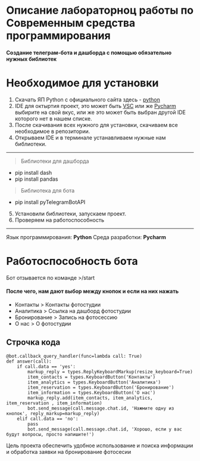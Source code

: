 # Описание лабораторноц работы по Современным средства программирования
####  Создание телеграм-бота и дашборда с помощью обязательно нужных библиотек

# Необходимое для установки
1. Скачать ЯП Python c официального сайта здесь - [python](https://www.python.org/downloads/)
2. IDE для октыртия проект, это может быть [VSC](https://code.visualstudio.com/) или же [Pycharm](https://www.jetbrains.com/pycharm/download/?section=windows) выбирите на свой вкус, или же это может быть выбран другой IDE которого нет в нашем списке.
3. После скачивания всех нужного для установки, скачиваем все необходимое в репозитории.
4. Открываем IDE и в терминале устанавливаем нужные нам библиотеки.
-----------------------------
> Библиотеки для дашборда
* pip install dash
* pip install pandas
> Библиотека для бота
* pip install pyTelegramBotAPI
5. Установили библиотеки, запускаем проект.
6. Проверяем на работоспособность
-----------------------------
Язык программирования: __Python__
Среда разработки: __Pycharm__

 # Работоспособность бота
Бот отзывается по команде >/start
#### После чего, нам дают выбор между кнопок и если на них нажать 
* Контакты > Контакты фотостудии
* Аналитика > Ссылка на дашборд фотостудии
* Бронирование > Запись на фотосессию
* О нас > О фотостудии 

## Строчка кода
```
@bot.callback_query_handler(func=lambda call: True)
def answer(call):
    if call.data == 'yes':
        markup_reply = types.ReplyKeyboardMarkup(resize_keyboard=True)
        item_contacts = types.KeyboardButton('Контакты')
        item_analytics = types.KeyboardButton('Аналитика')
        item_reservation = types.KeyboardButton('Бронирование')
        item_information = types.KeyboardButton('О нас')
        markup_reply.add(item_contacts, item_analytics, item_reservation , item_information)
        bot.send_message(call.message.chat.id, 'Нажмите одну из кнопок', reply_markup=markup_reply)
    elif call.data == 'no':
        pass
        bot.send_message(call.message.chat.id, 'Хорошо, если у вас будут вопросы, просто напишите!')
```

Цель проекта обеспечить удобное использование и поиска информации и обработка заявки на бронирование фотосесии
